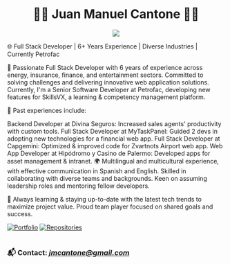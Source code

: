 <h1 align="center">🧑‍💻 Juan Manuel Cantone 🧑‍💻</h1>

<p align="center">
<img src="https://readme-typing-svg.herokuapp.com?font=Fira+Code&weight=500&pause=1000&color=2284F7&width=435&lines=Senior+Software+Engineer&center=true">
</p>

🌐 Full Stack Developer | 6+ Years Experience | Diverse Industries | Currently  Petrofac

🔨 Passionate Full Stack Developer with 6 years of experience across energy, insurance, finance, and entertainment sectors. Committed to solving challenges and delivering innovative web application solutions. Currently, I'm a Senior Software Developer at Petrofac, developing new features for SkillsVX, a learning & competency management platform.

🚀 Past experiences include:

Backend Developer at Divina Seguros: Increased sales agents' productivity with custom tools.
Full Stack Developer at MyTaskPanel: Guided 2 devs in adopting new technologies for a financial web app.
Full Stack Developer at Capgemini: Optimized & improved code for Zvartnots Airport web app.
Web App Developer at Hipódromo y Casino de Palermo: Developed apps for asset management & intranet.
🌍 Multilingual and multicultural experience, with effective communication in Spanish and English. Skilled in collaborating with diverse teams and backgrounds. Keen on assuming leadership roles and mentoring fellow developers.

🔧 Always learning & staying up-to-date with the latest tech trends to maximize project value. Proud team player focused on shared goals and success.

 
 <p align="left">
      <a href="https://www.linkedin.com/in/jjuanmanuelcantone/">
         <img alt="Portfolio" title="Look at my portfolio" src="https://custom-icon-badges.demolab.com/badge/-Mi%20Portafolio-red?style=for-the-badge&logoColor=white&logo=portafolio"/></a>
        <a href="https://github.com/Jmcantone?tab=repositories">
         <img alt="Repositories" title="Look at my repositorios" src="https://custom-icon-badges.demolab.com/badge/-Mis%20Repositorios-yellow?style=for-the-badge&logoColor=white&logo=repo"/></a>
   </p>

#

### 📬 Contact: <em>jmcantone@gmail.com</em>
